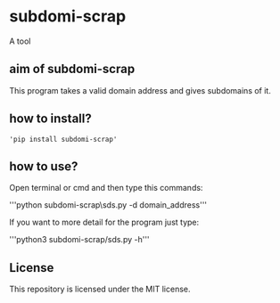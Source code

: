 # subdomi-scrap

A tool

## aim of subdomi-scrap

This program takes a valid domain address and gives subdomains of it.


## how to install? 

    'pip install subdomi-scrap'


## how to use?

Open terminal or cmd and then type this commands:

'''python subdomi-scrap\sds.py -d domain_address'''

If you want to more detail for the program just type:

'''python3 subdomi-scrap/sds.py -h'''


## License

This repository is licensed under the MIT license. 
